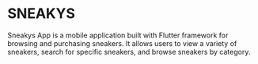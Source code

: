 # SNEAKYS
Sneakys App is a mobile application built with Flutter framework for browsing and purchasing sneakers. It allows users to view a variety of sneakers, search for specific sneakers, and browse sneakers by category.
